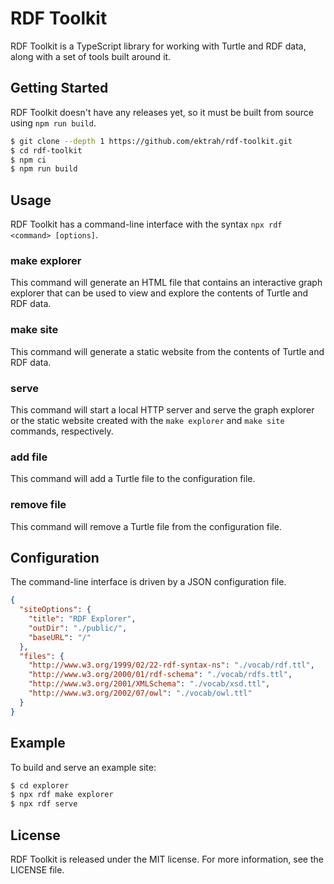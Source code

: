 # RDF Toolkit

RDF Toolkit is a TypeScript library for working with Turtle and RDF data, along with a set of tools built around it.


## Getting Started

RDF Toolkit doesn't have any releases yet, so it must be built from source using `npm run build`.

```bash
$ git clone --depth 1 https://github.com/ektrah/rdf-toolkit.git
$ cd rdf-toolkit
$ npm ci
$ npm run build
```


## Usage

RDF Toolkit has a command-line interface with the syntax `npx rdf <command> [options]`.


### make explorer

This command will generate an HTML file that contains an interactive graph explorer that can be used to view and explore the contents of Turtle and RDF data.


### make site

This command will generate a static website from the contents of Turtle and RDF data.


### serve

This command will start a local HTTP server and serve the graph explorer or the static website created with the `make explorer` and `make site` commands, respectively.


### add file

This command will add a Turtle file to the configuration file.


### remove file

This command will remove a Turtle file from the configuration file.


## Configuration

The command-line interface is driven by a JSON configuration file. 

```json
{
  "siteOptions": {
    "title": "RDF Explorer",
    "outDir": "./public/",
    "baseURL": "/"
  },
  "files": {
    "http://www.w3.org/1999/02/22-rdf-syntax-ns": "./vocab/rdf.ttl",
    "http://www.w3.org/2000/01/rdf-schema": "./vocab/rdfs.ttl",
    "http://www.w3.org/2001/XMLSchema": "./vocab/xsd.ttl",
    "http://www.w3.org/2002/07/owl": "./vocab/owl.ttl"
  }
}
```


## Example

To build and serve an example site:

```bash
$ cd explorer
$ npx rdf make explorer
$ npx rdf serve
```


## License

RDF Toolkit is released under the MIT license. For more information, see the LICENSE file.
